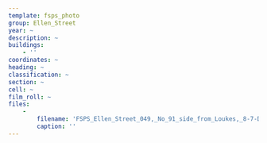 ```yaml
---
template: fsps_photo
group: Ellen_Street
year: ~
description: ~
buildings:
    - ''
coordinates: ~
heading: ~
classification: ~
section: ~
cell: ~
film_roll: ~
files:
    -
        filename: 'FSPS_Ellen_Street_049,_No_91_side_from_Loukes,_8-7-D.png'
        caption: ''
---
```

